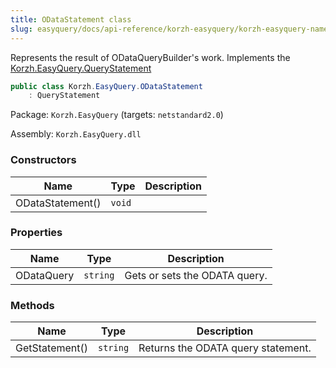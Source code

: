 ```yaml
---
title: ODataStatement class
slug: easyquery/docs/api-reference/korzh-easyquery/korzh-easyquery-namespace/odatastatement-class
---
```



Represents the result of ODataQueryBuilder's work.  Implements the [Korzh.EasyQuery.QueryStatement](/api-reference/korzh-easyquery/korzh-easyquery-namespace/querystatement-class)
```csharp
public class Korzh.EasyQuery.ODataStatement
    : QueryStatement

```
Package: `Korzh.EasyQuery` (targets: `netstandard2.0`)

Assembly: `Korzh.EasyQuery.dll`

### Constructors

| Name | Type | Description | 
| --- | --- | --- | 
| ODataStatement() | `void` |  | 


### Properties

| Name | Type | Description | 
| --- | --- | --- | 
| ODataQuery | `string` | Gets or sets the ODATA query. | 


### Methods

| Name | Type | Description | 
| --- | --- | --- | 
| GetStatement() | `string` | Returns the ODATA query statement. |